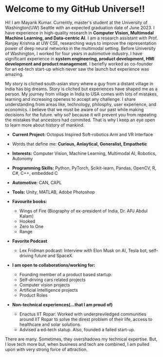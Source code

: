 # Welcome to my GitHub Universe!!
Hi! I am Mayank Kumar. Currently, master's student at the University of Washington(UW) Seattle with an expected graduation date of June 2023. I have experience in high-quality research in **Computer Vision, Multimodal Machine Learning, and Data-centric AI**. I am a research assistant with Prof. Ranjay Krishna at UW CSE, researching ways to improve the representation power of deep neural networks in the multimodal setting. Before University of Washington, I worked for four years in automotive industry. I have significant experience in **system engineering, product development, HMI development and product management**. I beriefly worked as co-founder for an ed-tech start-up which never saw the launch but experience was amazing.

My story is cliched south-asian story where a guy from a distant village in India has big dreams. Story is cliched but experiences have shaped me as a person. My journey from village in India to USA comes with lots of mistakes, learning and increasing openess to accept any challenge. I share understanding from areas like, technology, philosphy, user experience, and economics. I believe that we must be aware of our past while making decisions for the future. why so? because it will prevent you from repeating the mistakes that ancestors had commited. That is why I keep an eye open to learn more about history of mankind. 

- **Current Project:** Octopus Inspired Soft-robotics Arm and VR Interface

- Words that define me: **Curious, Anlaytical, Generalist, Empathetic**

- **Interests:** Computer Vision, Machine Learning, Multimodal AI, Robotics, Autonomy 

- **Programming Skills:** Python, PyTorch, Scikit-learn, Pandas, OpenCV, R, C#, C++, embedded C

- **Automotive**: CAN, CAPL

- **Tools:** Unity, MATLAB, Adobe Photoshop

- **Favourite books:**
  - Wings of Fire (Biography of ex-president of India, Dr. APJ Abdul Kalam)
  - Hooked
  - Zero to One 
  - Range 

- **Favorite Podcast**
  - Lex Fridman podcast: Interview with Elon Musk on AI, Tesla bot, self-driving future and SpaceX.

- **I am open to collaborations/working for:**
  - Founding member of a product based startup. 
  - Self-driving cars related projects 
  - Computer vision projects
  - Artificial Intelligence projects 
  - Product Roles

- **Non-technical experiences(...that I am proud of)**
  - Enactus IIT Ropar: Worked with underpreviledged communities around IIT Ropar to solve the direst problem of their life, access to healthcare and solar solutions. 
  - Advised a ed-tech statup. Also, founded a failed start-up.

There are many. Sometimes, they overshadows my technical expertise. But, I love tech more but, when business and tech are combined, I am pulled upon with very strong force of attraction. 
